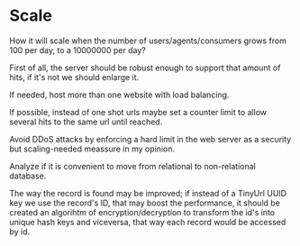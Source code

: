 # Scale

How it will scale when the number of users/agents/consumers grows from 100 per day, to a 10000000 per day?

First of all, the server should be robust enough to support that amount of hits, if it's not we should enlarge it.

If needed, host more than one website with load balancing.

If possible, instead of one shot urls maybe set a counter limit to allow several hits to the same url until reached.

Avoid DDoS attacks by enforcing a hard limit in the web server as a security but scaling-needed meassure in my opinion.

Analyze if it is convenient to move from relational to non-relational database.

The way the record is found may be improved; if instead of a TinyUrl UUID key we use the record's ID, that may boost the performance, it should be created an algorihtm of encryption/decryption to transform the id's into unique hash keys and viceversa, that way each record would be accessed by id.